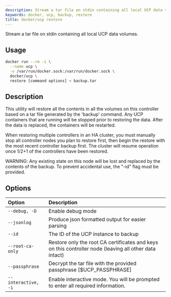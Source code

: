 ```yaml
---
description: Stream a tar file on stdin containing all local UCP data volumes.
keywords: docker, ucp, backup, restore
title: docker/ucp restore
---
```

Stream a tar file on stdin containing all local UCP data volumes.

## Usage

```bash
docker run --rm -i \
  --name ucp \
  -v /var/run/docker.sock:/var/run/docker.sock \
  docker/ucp \
  restore [command options] < backup.tar
```

## Description

This utility will restore all the contents in all the volumes on this controller based on a tar file generated by the 'backup' command. Any UCP containers that are running will be stopped prior to restoring the data. After the data is replaced, the containers will be restarted.

When restoring multiple controllers in an HA cluster, you must manually stop all controller nodes you plan to restore first, then begin the restore with the most recent controller backup first. The cluster will resume operation once 1/2+1 of the controllers have been restored.

WARNING: Any existing state on this node will be lost and replaced by the contents of the backup. To prevent accidental use, the "-id" flag must be provided.

## Options

| Option              | Description                                                                                            |
|:------------------- |:------------------------------------------------------------------------------------------------------ |
| `--debug, -D`       | Enable debug mode                                                                                      |
| `--jsonlog`         | Produce json formatted output for easier parsing                                                       |
| `--id`              | The ID of the UCP instance to backup                                                                   |
| `--root-ca-only`    | Restore only the root CA certificates and keys on this controller node (leaving all other data intact) |
| `--passphrase`      | Decrypt the tar file with the provided passphrase [$UCP_PASSPHRASE]                                    |
| `--interactive, -i` | Enable interactive mode. You will be prompted to enter all required information.                       |